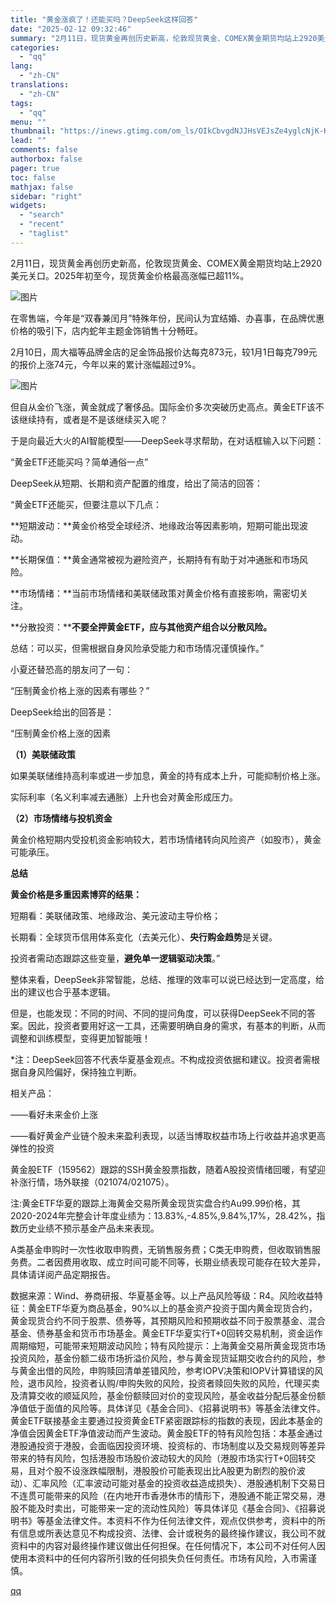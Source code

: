 ```yaml
---
title: "黄金涨疯了！还能买吗？DeepSeek这样回答"
date: "2025-02-12 09:32:46"
summary: "2月11日，现货黄金再创历史新高，伦敦现货黄金、COMEX黄金期货均站上2920美元关口。2025年..."
categories:
  - "qq"
lang:
  - "zh-CN"
translations:
  - "zh-CN"
tags:
  - "qq"
menu: ""
thumbnail: "https://inews.gtimg.com/om_ls/OIkCbvgdNJJHsVEJsZe4yglcNjK-KDhsft8yphHX-PiaQAA_640360/0"
lead: ""
comments: false
authorbox: false
pager: true
toc: false
mathjax: false
sidebar: "right"
widgets:
  - "search"
  - "recent"
  - "taglist"
---
```


2月11日，现货黄金再创历史新高，伦敦现货黄金、COMEX黄金期货均站上2920美元关口。2025年初至今，现货黄金价格最高涨幅已超11%。

  


![图片](https://inews.gtimg.com/om_bt/OaYTHwyBcc2evGnavqXkaJrvH9jQIFL1xb8AMv-u-QETsAA/641)

  


在零售端，今年是“双春兼闰月”特殊年份，民间认为宜结婚、办喜事，在品牌优惠价格的吸引下，店内蛇年主题金饰销售十分畅旺。

  


2月10日，周大福等品牌金店的足金饰品报价达每克873元，较1月1日每克799元的报价上涨74元，今年以来的累计涨幅超过9%。

![图片](https://inews.gtimg.com/om_bt/OREW8k3C7A-cCA0A08dqzQsLpNTsg2BLIN3f-GmYBjQ-gAA/641)

  


但自从金价飞涨，黄金就成了奢侈品。国际金价多次突破历史高点。黄金ETF该不该继续持有，或者是不是该继续买入呢？

  


于是向最近大火的AI智能模型——DeepSeek寻求帮助，在对话框输入以下问题：

  


“黄金ETF还能买吗？简单通俗一点”

DeepSeek从短期、长期和资产配置的维度，给出了简洁的回答：

“黄金ETF还能买，但要注意以下几点：

**短期波动：**黄金价格受全球经济、地缘政治等因素影响，短期可能出现波动。

**长期保值：**黄金通常被视为避险资产，长期持有有助于对冲通胀和市场风险。

**市场情绪：**当前市场情绪和美联储政策对黄金价格有直接影响，需密切关注。

**分散投资：****不要全押黄金ETF，应与其他资产组合以分散风险。**

总结：可以买，但需根据自身风险承受能力和市场情况谨慎操作。”

  


小夏还替恐高的朋友问了一句：

“压制黄金价格上涨的因素有哪些？”

  


DeepSeek给出的回答是：

  


“压制黄金价格上涨的因素

**（1）美联储政策**

如果美联储维持高利率或进一步加息，黄金的持有成本上升，可能抑制价格上涨。

实际利率（名义利率减去通胀）上升也会对黄金形成压力。

**（2）市场情绪与投机资金**

黄金价格短期内受投机资金影响较大，若市场情绪转向风险资产（如股市），黄金可能承压。

**总结**

**黄金价格是多重因素博弈的结果：**

短期看：美联储政策、地缘政治、美元波动主导价格；

长期看：全球货币信用体系变化（去美元化）、**央行购金趋势**是关键。

投资者需动态跟踪这些变量，**避免单一逻辑驱动决策**。”

  


整体来看，DeepSeek非常智能，总结、推理的效率可以说已经达到一定高度，给出的建议也合乎基本逻辑。

但是，也能发现：不同的时间、不同的提问角度，可以获得DeepSeek不同的答案。因此，投资者要用好这一工具，还需要明确自身的需求，有基本的判断，从而调整和训练模型，变得更加智能哦！

\*注：DeepSeek回答不代表华夏基金观点。不构成投资依据和建议。投资者需根据自身风险偏好，保持独立判断。

相关产品：

——看好未来金价上涨

——看好黄金产业链个股未来盈利表现，以适当博取权益市场上行收益并追求更高弹性的投资

黄金股ETF（159562）跟踪的SSH黄金股票指数，随着A股投资情绪回暖，有望迎补涨行情，场外联接（021074/021075）。

  


注:黄金ETF华夏的跟踪上海黄金交易所黄金现货实盘合约Au99.99价格，其2020-2024年完整会计年度业绩为：13.83%,-4.85%,9.84%,17%，28.42%，指数历史业绩不预示基金产品未来表现。

A类基金申购时一次性收取申购费，无销售服务费；C类无申购费，但收取销售服务费。二者因费用收取、成立时间可能不同等，长期业绩表现可能存在较大差异，具体请详阅产品定期报告。

数据来源：Wind、券商研报、华夏基金等。以上产品风险等级：R4。风险收益特征：黄金ETF华夏为商品基金，90%以上的基金资产投资于国内黄金现货合约，黄金现货合约不同于股票、债券等，其预期风险和预期收益不同于股票基金、混合基金、债券基金和货币市场基金。黄金ETF华夏实行T+0回转交易机制，资金运作周期缩短，可能带来短期波动风险；特有风险提示：上海黄金交易所黄金现货市场投资风险，基金份额二级市场折溢价风险，参与黄金现货延期交收合约的风险，参与黄金出借的风险，申购赎回清单差错风险，参考IOPV决策和IOPV计算错误的风险，退市风险，投资者认购/申购失败的风险，投资者赎回失败的风险，代理买卖及清算交收的顺延风险，基金份额赎回对价的变现风险，基金收益分配后基金份额净值低于面值的风险等。具体详见《基金合同》、《招募说明书》等基金法律文件。黄金ETF联接基金主要通过投资黄金ETF紧密跟踪标的指数的表现，因此本基金的净值会因黄金ETF净值波动而产生波动。黄金股ETF的特有风险包括：本基金通过港股通投资于港股，会面临因投资环境、投资标的、市场制度以及交易规则等差异带来的特有风险，包括港股市场股价波动较大的风险（港股市场实行T+0回转交易，且对个股不设涨跌幅限制，港股股价可能表现出比A股更为剧烈的股价波动）、汇率风险（汇率波动可能对基金的投资收益造成损失）、港股通机制下交易日不连贯可能带来的风险（在内地开市香港休市的情形下，港股通不能正常交易，港股不能及时卖出，可能带来一定的流动性风险）等具体详见《基金合同》、《招募说明书》等基金法律文件。本资料不作为任何法律文件，观点仅供参考，资料中的所有信息或所表达意见不构成投资、法律、会计或税务的最终操作建议，我公司不就资料中的内容对最终操作建议做出任何担保。在任何情况下，本公司不对任何人因使用本资料中的任何内容所引致的任何损失负任何责任。市场有风险，入市需谨慎。

[qq](https://new.qq.com/rain/a/20250212A027BV00)
